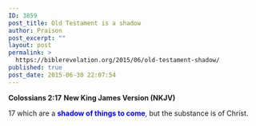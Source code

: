 ```yaml
---
ID: 3859
post_title: Old Testament is a shadow
author: Praison
post_excerpt: ""
layout: post
permalink: >
  https://biblerevelation.org/2015/06/old-testament-shadow/
published: true
post_date: 2015-06-30 22:07:54
---
```

<strong>Colossians 2:17</strong>
<strong> New King James Version (NKJV)</strong>

17 which are a <span style="color: #0000ff;"><strong>shadow of things to come</strong></span>, but the substance is of Christ.